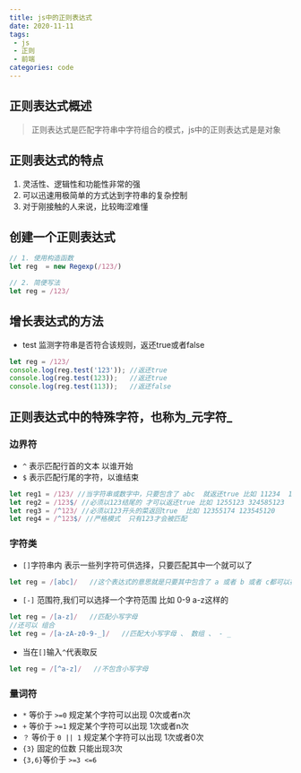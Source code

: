 ```yaml
---
title: js中的正则表达式
date: 2020-11-11
tags:
 - js
 - 正则
 - 前端
categories: code
---
```


## 正则表达式概述
> 正则表达式是匹配字符串中字符组合的模式，js中的正则表达式是是对象

## 正则表达式的特点
1. 灵活性、逻辑性和功能性非常的强
2. 可以迅速用极简单的方式达到字符串的复杂控制
3. 对于刚接触的人来说，比较晦涩难懂

## 创建一个正则表达式
```javascript
// 1. 使用构造函数
let reg  = new Regexp(/123/)

// 2. 简便写法
let reg = /123/
```

## 增长表达式的方法
- test 监测字符串是否符合该规则，返还true或者false

```javascript
let reg = /123/
console.log(reg.test('123')); //返还true
console.log(reg.test(123));   //返还true
console.log(reg.test(113));   //返还false
```
## 正则表达式中的特殊字符，也称为_元字符_ 
### 边界符
- `^` 表示匹配行首的文本 以谁开始
- `$` 表示匹配行尾的字符，以谁结束

```javascript
let reg1 = /123/ //当字符串或数字中，只要包含了 abc  就返还true 比如 11234  12612335 
let reg2 = /123$/ //必须以123结尾的 才可以返还true 比如 1255123 324585123
let reg3 = /^123/ //必须以123开头的菜返回true  比如 12355174 123545120
let reg4 = /^123$/ //严格模式  只有123才会被匹配
```

### 字符类

- `[]`字符串内 表示一些列字符可供选择，只要匹配其中一个就可以了

````javascript
let reg = /[abc]/   //这个表达式的意思就是只要其中包含了 a 或者 b 或者 c都可以被匹配
````

-  `[-]` 范围符,我们可以选择一个字符范围 比如 0-9 a-z这样的

```javascript
let reg = /[a-z]/   //匹配小写字母
//还可以 组合
let reg = /[a-zA-z0-9-_]/   //匹配大小写字母 、 数组 、 - _
```

- 当在`[]`输入`^`代表取反

```javascript
let reg = /[^a-z]/   //不包含小写字母
```

### 量词符 
- `*` 等价于 `>=0` 规定某个字符可以出现 0次或者n次
- `+` 等价于 `>=1` 规定某个字符可以出现 1次或者n次
- `？` 等价于 `0 || 1` 规定某个字符可以出现 1次或者0次
- `{3}` 固定的位数 只能出现3次
- `{3,6}`等价于 `>=3 <=6`